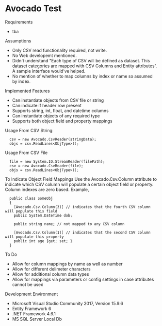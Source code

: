 # Avocado Test

Requirements  
- tba

Assumptions
- Only CSV read functionality required, not write.
- No Web developemt mentioned.
- Didn't understand "Each type of CSV will be defined as dataset. This dataset categories are mapped with CSV Columns and Entity attributes". A sample interface would've helped.
- No mention of whether to map columns by index or name so assumed by index.

Implemented Features
- Can instantiate objects from CSV file or string
- Can indicate if header row present
- Supports string, int, float, and datetime columns
- Can instantiate objects of any required type
- Supports both object field and property mappings

Usage From CSV String
```
  csv = new Avocado.CsvReader(stringData);
  objs = csv.ReadLines<ObjType>();
```

Usage From CSV File
```
  file = new System.IO.StreamReader(filePath);
  csv = new Avocado.CsvReader(file);
  objs = csv.ReadLines<ObjType>();
```

To Indicate Object Field Mappings
  Use the Avocado.Csv.Column attribute to indicate which CSV column will populate a certain object field or property. 
  Column indexes are zero based. Example,
```
  public class SomeObj
  {
    [Avocado.Csv.Column(3)] // indicates that the fourth CSV column will populate this field
    public System.DateTime dob;

    public string name; // not mapped to any CSV column

    [Avocado.Csv.Column(1)] // indicates that the second CSV column will populate this property
    public int age {get; set; }
  }
```

To Do
- Allow for column mappings by name as well as number
- Allow for different delimeter characters
- Allow for additional column data types
- Allow for mappings via parameters or config settings in case attributes cannot be used

Development Environment
- Microsoft Visual Studio Community 2017, Version 15.9.6
- Entity Framework 6
- .NET Framework 4.6.1
- MS SQL Server Local Db
